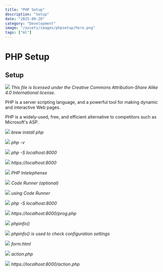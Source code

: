 ```yaml
---
title: "PHP Setup"
description: "Setup"
date: "2025-09-20"
category: "Development"
image: "/assets/images/phpsetup/hero.png"
tags: ["ml"]
---
```


# PHP Setup

## Setup

![](/assets/images/phpsetup/php-logo.svg)
*This file is licensed under the Creative Commons Attribution-Share Alike 4.0 International license.*


PHP is a server scripting language, and a powerful tool for making dynamic and interactive Web pages.

PHP is a widely-used, free, and efficient alternative to competitors such as Microsoft's ASP.

![](/assets/images/phpsetup/screenshot-2024-08-24-at-9.31.34pm-1146x740.png)
*brew install php*

![](/assets/images/phpsetup/screenshot-2024-08-24-at-9.33.26pm-1144x742.png)
*php -v*

![](/assets/images/phpsetup/screenshot-2024-08-24-at-9.34.08pm-1142x746.png)
*php -S localhost:8000*

![](/assets/images/phpsetup/screenshot-2024-08-24-at-9.34.43pm-1736x580.png)
*https://localhost:8000*

![](/assets/images/phpsetup/screenshot-2024-08-24-at-9.39.18pm-1831x604.png)
*PHP Intelephense*

![](/assets/images/phpsetup/screenshot-2024-08-24-at-9.40.15pm-1831x614.png)
*Code Runner (optional)*

![](/assets/images/phpsetup/screenshot-2024-08-24-at-9.42.37pm-1831x837.png)
*using Code Runner*

![](/assets/images/phpsetup/screenshot-2024-08-24-at-10.30.13pm-1831x841.png)
*php -S localhost:8000*

![](/assets/images/phpsetup/screenshot-2024-08-24-at-10.30.40pm-1831x398.png)
*https://localhost:8000/prog.php*

![](/assets/images/phpsetup/screenshot-2024-08-24-at-10.32.05pm-1831x846.png)
*phpinfo()*

![](/assets/images/phpsetup/screenshot-2024-08-24-at-10.32.25pm-1831x991.png)
*phpinfo() is used to check configuration settings*

![](/assets/images/phpsetup/screenshot-2024-08-24-at-10.34.44pm-1831x489.png)
*form.html*

![](/assets/images/phpsetup/screenshot-2024-08-24-at-10.36.11pm-1831x336.png)
*action.php*

![](/assets/images/phpsetup/screenshot-2024-08-24-at-10.36.30pm-1831x339.png)
*https://localhost:8000/action.php*
